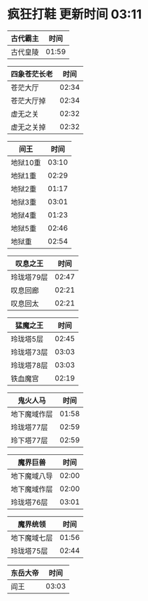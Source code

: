 # 疯狂打鞋 更新时间 03:11

| 古代霸主   | 时间    |
|--------|-------|
| 古代皇陵 | 01:59 |

| 四象苍茫长老   | 时间    |
|--------|-------|
| 苍茫大厅 | 02:34 |
| 苍茫大厅掉 | 02:34 |
| 虚无之关 | 02:32 |
| 虚无之关掉 | 02:32 |

| 间王   | 时间    |
|--------|-------|
| 地狱10重 | 03:10 |
| 地狱1重 | 02:29 |
| 地狱2重 | 01:17 |
| 地狱3重 | 03:01 |
| 地狱4重 | 01:23 |
| 地狱5重 | 02:46 |
| 地狱重 | 02:54 |

| 叹息之王   | 时间    |
|--------|-------|
| 玲珑塔79层 | 02:47 |
| 叹息回廊 | 02:21 |
| 叹息回太 | 02:21 |

| 猛魔之王   | 时间    |
|--------|-------|
| 玲珑塔5层 | 02:45 |
| 玲珑塔73层 | 03:03 |
| 玲珑塔78层 | 03:03 |
| 铁血魔宫 | 02:19 |

| 鬼火人马   | 时间    |
|--------|-------|
| 地下魔域作层 | 01:58 |
| 玲珑塔77层 | 02:59 |
| 玲下塔77层 | 02:59 |

| 魔界巨兽   | 时间    |
|--------|-------|
| 地下魔域八导 | 02:00 |
| 地下魔域作层 | 02:00 |
| 玲珑塔76层 | 03:01 |

| 魔界统领   | 时间    |
|--------|-------|
| 地下魔域七层 | 01:56 |
| 玲珑塔75层 | 02:44 |

| 东岳大帝   | 时间    |
|--------|-------|
| 阎王 | 03:03 |